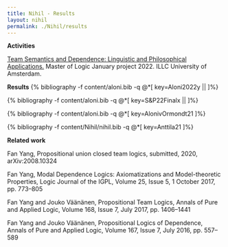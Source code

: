 ```yaml
---
title: Nihil - Results
layout: nihil
permalink: ./Nihil/results
---
```

**Activities**   

[Team Semantics and Dependence: Linguistic and Philosophical Applications.](https://m-degano.github.io/teaching/january-project/) Master of Logic January project 2022. ILLC University of Amsterdam. 

**Results**
{% bibliography -f content/aloni.bib -q @*[
  key=Aloni2022y ||
]%}

{% bibliography -f content/aloni.bib -q @*[
  key=S&P22Finalx ||
]%}

{% bibliography -f content/aloni.bib -q @*[
  key=AlonivOrmondt21 
]%}

{% bibliography -f content/Nihil/nihil.bib -q @*[
  key=Anttila21
]%}
 
**Related work**
 
Fan Yang, Propositional union closed team logics, submitted, 2020, arXiv:2008.10324

Fan Yang, Modal Dependence Logics: Axiomatizations and Model-theoretic Properties, Logic Journal of the IGPL, Volume 25, Issue 5, 1 October 2017, pp. 773–805

Fan Yang and Jouko Väänänen, Propositional Team Logics, Annals of Pure and Applied Logic, Volume 168, Issue 7, July 2017, pp. 1406–1441

Fan Yang and Jouko Väänänen, Propositional Logics of Dependence, Annals of Pure and Applied Logic, Volume 167, Issue 7, July 2016, pp. 557–589
